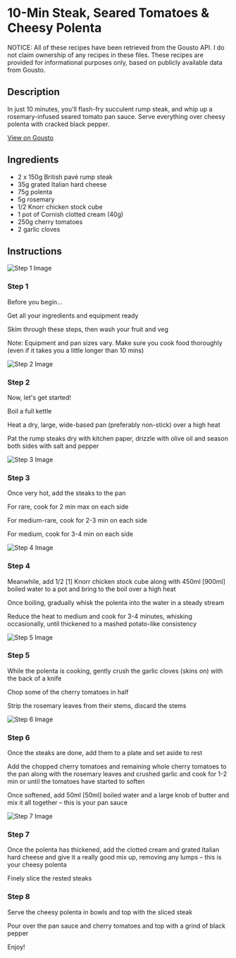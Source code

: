 # 10-Min Steak, Seared Tomatoes & Cheesy Polenta

NOTICE: All of these recipes have been retrieved from the Gousto API. I do not claim ownership of any recipes in these files. These recipes are provided for informational purposes only, based on publicly available data from Gousto.

## Description

In just 10 minutes, you'll flash-fry succulent rump steak, and whip up a rosemary-infused seared tomato pan sauce. Serve everything over cheesy polenta with cracked black pepper. 

[View on Gousto](https://www.gousto.co.uk/recipes/cookbook/10-min-steak-seared-tomatoes-cheesy-polenta)

## Ingredients

- 2 x 150g British pavé rump steak
- 35g grated Italian hard cheese
-  75g polenta
- 5g rosemary
- 1/2 Knorr chicken stock cube
- 1 pot of Cornish clotted cream (40g)
- 250g cherry tomatoes
- 2 garlic cloves

## Instructions

![Step 1 Image](https://production-media.gousto.co.uk/cms/recipe-step-image/Step-1-1583491448925-x200.jpg)

### Step 1

Before you begin...

Get all your ingredients and equipment ready

Skim through these steps, then wash your fruit and veg

Note: Equipment and pan sizes vary. Make sure you cook food thoroughly (even if it takes you a little longer than 10 mins)

![Step 2 Image](https://production-media.gousto.co.uk/cms/recipe-step-image/Step-2-1583491452839-x200.jpg)

### Step 2

Now, let's get started!

Boil a full kettle

Heat a dry, large, wide-based pan (preferably non-stick) over a high heat

Pat the rump steaks dry with kitchen paper, drizzle with olive oil and season both sides with salt and pepper

![Step 3 Image](https://production-media.gousto.co.uk/cms/recipe-step-image/step-3-1583491456003-x200.jpg)

### Step 3

Once very hot, add the steaks to the pan

For rare, cook for 2 min max on each side

For medium-rare, cook for 2-3 min on each side

For medium, cook for 3-4 min on each side

![Step 4 Image](https://production-media.gousto.co.uk/cms/recipe-step-image/step-4-1583491459521-x200.jpg)

### Step 4

Meanwhile, add 1/2 <span class="text-danger">[1]</span> Knorr chicken stock cube along with 450ml <span class="text-danger">[900ml]</span> boiled water to a pot and bring to the boil over a high heat

Once boiling, gradually whisk the polenta into the water in a steady stream

Reduce the heat to medium and cook for 3-4 minutes, whisking occasionally, until thickened to a mashed potato-like consistency

![Step 5 Image](https://production-media.gousto.co.uk/cms/recipe-step-image/step-5-1583491462963-x200.jpg)

### Step 5

While the polenta is cooking, gently crush the garlic cloves (skins on) with the back of a knife

Chop some of the cherry tomatoes in half

Strip the rosemary leaves from their stems, discard the stems

![Step 6 Image](https://production-media.gousto.co.uk/cms/recipe-step-image/step-6-1583491466337-x200.jpg)

### Step 6

Once the steaks are done, add them to a plate and set aside to rest

Add the chopped cherry tomatoes and remaining whole cherry tomatoes to the pan along with the rosemary leaves and crushed garlic and cook for 1-2 min or until the tomatoes have started to soften

Once softened, add 50ml <span class="text-danger">[50ml]</span> boiled water and a large knob of butter and mix it all together  – this is your pan sauce

![Step 7 Image](https://production-media.gousto.co.uk/cms/recipe-step-image/step-7-1583491469925-x200.jpg)

### Step 7

Once the polenta has thickened, add the clotted cream and grated Italian hard cheese and give it a really good mix up, removing any lumps – this is your cheesy polenta

Finely slice the rested steaks

### Step 8

Serve the cheesy polenta in bowls and top with the sliced steak

Pour over the pan sauce and cherry tomatoes and top with a grind of black pepper

Enjoy!

